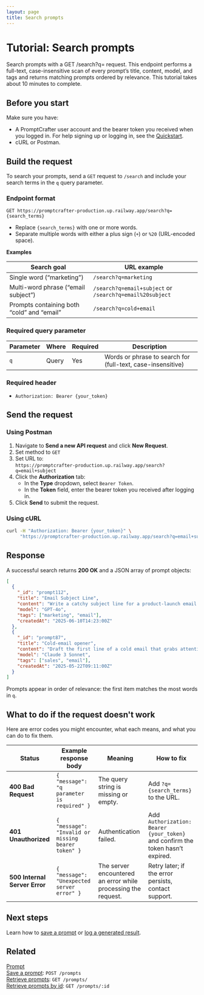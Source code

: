 ```yaml
---
layout: page
title: Search prompts
---
```


# Tutorial: Search prompts

Search prompts with a GET /search?q= request. This endpoint performs a full-text, case-insensitive scan of every prompt’s title, content, model, and tags and returns matching prompts ordered by relevance. This tutorial takes about 10 minutes to complete.

## Before you start

Make sure you have:

- A PromptCrafter user account and the bearer token you received when you logged in. For help signing up or logging in, see the [Quickstart](../quickstart.md).
- cURL or Postman.  

## Build the request

To search your prompts, send a `GET` request to `/search` and include your search terms in the `q` query parameter.

### Endpoint format

```text
GET https://promptcrafter-production.up.railway.app/search?q={search_terms}
```

- Replace `{search_terms}` with one or more words.  
- Separate multiple words with either a plus sign (`+`) or `%20` (URL-encoded space).

**Examples**

| Search goal                              | URL example                                                          |
|------------------------------------------|-----------------------------------------------------------------------|
| Single word (“marketing”)                | `/search?q=marketing`                                                |
| Multi-word phrase (“email subject”)      | `/search?q=email+subject` or `/search?q=email%20subject`             |
| Prompts containing both “cold” and “email” | `/search?q=cold+email`                                               |

### Required query parameter

| Parameter | Where  | Required | Description                                      |
|-----------|--------|----------|--------------------------------------------------|
| `q`       | Query  | Yes      | Words or phrase to search for (full-text, case-insensitive) |

### Required header

- `Authorization: Bearer {your_token}`

## Send the request

### Using Postman

1. Navigate to **Send a new API request** and click **New Request**.
2. Set method to `GET`
3. Set URL to:  
   `https://promptcrafter-production.up.railway.app/search?q=email+subject`
4. Click the **Authorization** tab:
   - In the **Type** dropdown, select `Bearer Token`.
   - In the **Token** field, enter the bearer token you received after logging in.
5. Click **Send** to submit the request.

### Using cURL

```bash
curl -H "Authorization: Bearer {your_token}" \
     "https://promptcrafter-production.up.railway.app/search?q=email+subject"
```

## Response

A successful search returns **200 OK** and a JSON array of prompt objects:

```json
[
  {
    "_id": "prompt112",
    "title": "Email Subject Line",
    "content": "Write a catchy subject line for a product-launch email.",
    "model": "GPT-4o",
    "tags": ["marketing", "email"],
    "createdAt": "2025-06-10T14:23:00Z"
  },
  {
    "_id": "prompt87",
    "title": "Cold-email opener",
    "content": "Draft the first line of a cold email that grabs attention.",
    "model": "Claude 3 Sonnet",
    "tags": ["sales", "email"],
    "createdAt": "2025-05-22T09:11:00Z"
  }
]
```

Prompts appear in order of relevance: the first item matches the most words in `q`.

## What to do if the request doesn't work

Here are error codes you might encounter, what each means, and what you can do to fix them.

| Status | Example response body | Meaning | How to fix |
|--------|----------------------|---------|------------|
| **400 Bad Request** | `{ "message": "q parameter is required" }` | The query string is missing or empty. | Add `?q={search_terms}` to the URL. |
| **401 Unauthorized** | `{ "message": "Invalid or missing bearer token" }` | Authentication failed. | Add `Authorization: Bearer {your_token}` and confirm the token hasn’t expired. |
| **500 Internal Server Error** | `{ "message": "Unexpected server error" }` | The server encountered an error while processing the request. | Retry later; if the error persists, contact support. |

## Next steps

Learn how to [save a prompt](create-prompt.md) or [log a generated result](test-prompt.md).

## Related

[Prompt](../reference/resources/prompt.md)  
[Save a prompt](../reference/endpoints/post-prompts.md): `POST /prompts`  
[Retrieve prompts](../reference/endpoints/get-prompts.md): `GET /prompts/`  
[Retrieve prompts by id](../reference/endpoints/get-prompts-id.md): `GET /prompts/:id`  
